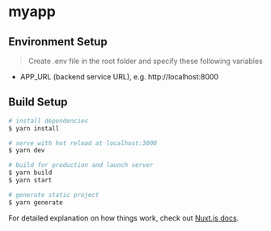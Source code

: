 # myapp

## Environment Setup
> Create .env file in the root folder and specify these following variables
- APP_URL (backend service URL), e.g. http://localhost:8000

## Build Setup

```bash
# install dependencies
$ yarn install

# serve with hot reload at localhost:3000
$ yarn dev

# build for production and launch server
$ yarn build
$ yarn start

# generate static project
$ yarn generate
```

For detailed explanation on how things work, check out [Nuxt.js docs](https://nuxtjs.org).
